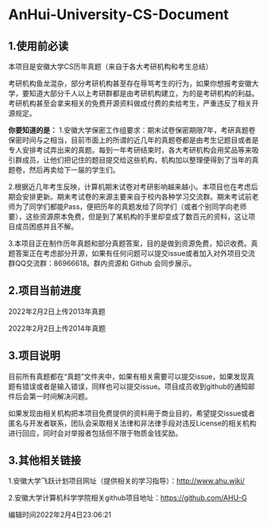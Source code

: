 # AnHui-University-CS-Document



## 1.使用前必读

本项目是安徽大学CS历年真题（来自于各大考研机构和考生总结）

考研机构鱼龙混杂，部分考研机构甚至存在辱骂考生的行为，如果你想报考安徽大学，要知道大部分千人以上考研群都是由考研机构建立，为的是考研机构的利益。考研机构甚至会拿来相关的免费开源资料做成付费的卖给考生，严重违反了相关开源规定。

**你要知道的是：**
1.安徽大学保密工作组要求：期末试卷保密期限7年，考研真题卷保密时间与之相当，目前市面上的所谓的近几年的真题卷都是由考生记题目或者是专人安排考试弄出来的真题。每到一年考研结束时，各大考研机构会用奖品等来吸引群成员，让他们把记住的题目提交给这些机构，机构加以整理便得到了当年的真题卷，然后再卖给下一届的学生们。

2.根据近几年考生反映，计算机期末试卷对考研影响越来越小。本项目也在考虑后期会安排更新。期末考试卷的来源主要来自于校内各种学习交流群。期末考试前老师为了同学们都能Pass，便把历年的真题发给了同学们（或者个别同学向老师要），这些资源原本免费，但是到了某机构的手里却变成了数百元的资料，这让项目成员困惑并且不解。

3.本项目正在制作历年真题和部分真题答案，目的是做到资源免费，知识收费。真题答案正在考虑部分开源，如果有任何问题可以提交issue或者加入对外项目交流群QQ交流群：86966618。群内资源和 Github 会同步展示。

## 2.项目当前进度

2022年2月2日上传2013年真题

2022年2月2日上传2014年真题

## 3.项目说明

目前所有真题都在“真题”文件夹中，如果有相关需要可以提交issue，如果发现真题有错误或者是输入错误，同样也可以提交issue。项目成员收到github的通知邮件后会第一时间解决问题。

如果发现由相关机构把本项目免费提供的资料用于商业目的，希望提交issue或者匿名与开发者联系，团队会采取相关法律和非法律手段对违反License的相关机构进行回应，同时会对举报者包括但不限于物质金钱奖励。

## 3.其他相关链接
1.安徽大学飞跃计划项目网址（提供相关的学习指导）：http://www.ahu.wiki/

2.安徽大学计算机科学学院相关github项目地址：https://github.com/AHU-G


编辑时间2022年2月4日23:06:21

## 
